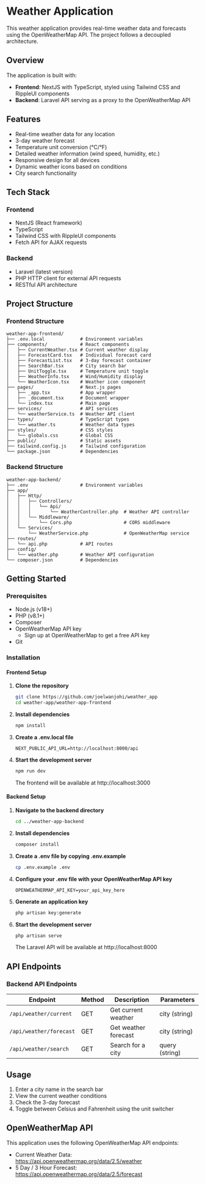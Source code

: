 # Weather Application

This weather application provides real-time weather data and forecasts using the OpenWeatherMap API. The project follows a decoupled architecture.

## Overview

The application is built with:
- **Frontend**: NextJS with TypeScript, styled using Tailwind CSS and RippleUI components
- **Backend**: Laravel API serving as a proxy to the OpenWeatherMap API

## Features

- Real-time weather data for any location
- 3-day weather forecast
- Temperature unit conversion (°C/°F)
- Detailed weather information (wind speed, humidity, etc.)
- Responsive design for all devices
- Dynamic weather icons based on conditions
- City search functionality

## Tech Stack

### Frontend
- NextJS (React framework)
- TypeScript
- Tailwind CSS with RippleUI components
- Fetch API for AJAX requests

### Backend
- Laravel (latest version)
- PHP HTTP client for external API requests
- RESTful API architecture

## Project Structure

### Frontend Structure
```
weather-app-frontend/
├── .env.local             # Environment variables
├── components/            # React components
│   ├── CurrentWeather.tsx # Current weather display
│   ├── ForecastCard.tsx   # Individual forecast card
│   ├── ForecastList.tsx   # 3-day forecast container
│   ├── SearchBar.tsx      # City search bar
│   ├── UnitToggle.tsx     # Temperature unit toggle
│   ├── WeatherInfo.tsx    # Wind/Humidity display
│   └── WeatherIcon.tsx    # Weather icon component
├── pages/                 # Next.js pages
│   ├── _app.tsx           # App wrapper
│   ├── _document.tsx      # Document wrapper
│   └── index.tsx          # Main page
├── services/              # API services
│   └── weatherService.ts  # Weather API client
├── types/                 # TypeScript types
│   └── weather.ts         # Weather data types
├── styles/                # CSS styles
│   └── globals.css        # Global CSS
├── public/                # Static assets
├── tailwind.config.js     # Tailwind configuration
└── package.json           # Dependencies
```

### Backend Structure
```
weather-app-backend/
├── .env                   # Environment variables
├── app/
│   ├── Http/
│   │   ├── Controllers/
│   │   │   └── Api/
│   │   │       └── WeatherController.php  # Weather API controller
│   │   └── Middleware/
│   │       └── Cors.php                   # CORS middleware
│   └── Services/
│       └── WeatherService.php             # OpenWeatherMap service
├── routes/
│   └── api.php            # API routes
├── config/
│   └── weather.php        # Weather API configuration
└── composer.json          # Dependencies
```

## Getting Started

### Prerequisites
- Node.js (v18+)
- PHP (v8.1+)
- Composer
- OpenWeatherMap API key
  - Sign up at OpenWeatherMap to get a free API key
- Git

### Installation

#### Frontend Setup

1. **Clone the repository**
   ```bash
   git clone https://github.com/joelwanjohi/weather_app
   cd weather-app/weather-app-frontend
   ```

2. **Install dependencies**
   ```bash
   npm install
   ```

3. **Create a .env.local file**
   ```
   NEXT_PUBLIC_API_URL=http://localhost:8000/api
   ```

4. **Start the development server**
   ```bash
   npm run dev
   ```
   The frontend will be available at http://localhost:3000

#### Backend Setup

1. **Navigate to the backend directory**
   ```bash
   cd ../weather-app-backend
   ```

2. **Install dependencies**
   ```bash
   composer install
   ```

3. **Create a .env file by copying .env.example**
   ```bash
   cp .env.example .env
   ```

4. **Configure your .env file with your OpenWeatherMap API key**
   ```
   OPENWEATHERMAP_API_KEY=your_api_key_here
   ```

5. **Generate an application key**
   ```bash
   php artisan key:generate
   ```

6. **Start the development server**
   ```bash
   php artisan serve
   ```
   The Laravel API will be available at http://localhost:8000

## API Endpoints

### Backend API Endpoints

| Endpoint | Method | Description | Parameters |
|----------|--------|-------------|------------|
| `/api/weather/current` | GET | Get current weather | city (string) |
| `/api/weather/forecast` | GET | Get weather forecast | city (string) |
| `/api/weather/search` | GET | Search for a city | query (string) |

## Usage

1. Enter a city name in the search bar
2. View the current weather conditions
3. Check the 3-day forecast
4. Toggle between Celsius and Fahrenheit using the unit switcher

## OpenWeatherMap API

This application uses the following OpenWeatherMap API endpoints:

- Current Weather Data: https://api.openweathermap.org/data/2.5/weather
- 5 Day / 3 Hour Forecast: https://api.openweathermap.org/data/2.5/forecast
